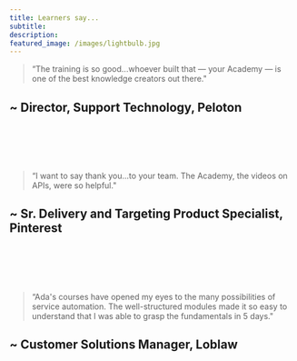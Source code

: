 ```yaml
---
title: Learners say... 
subtitle: 
description:
featured_image: /images/lightbulb.jpg
---
```



> “The training is so good...whoever built that — your Academy — is one of the best knowledge creators out there."

## ~ Director, Support Technology, Peloton

<br></br><br></br>
> “I want to say thank you...to your team. The Academy, the videos on APIs, were so helpful."

## ~ Sr. Delivery and Targeting Product Specialist, Pinterest

<br></br><br></br>
> “Ada's courses have opened my eyes to the many possibilities of service automation. The well-structured modules made it so easy to understand that I was able to grasp the fundamentals in 5 days."

## ~ Customer Solutions Manager, Loblaw

